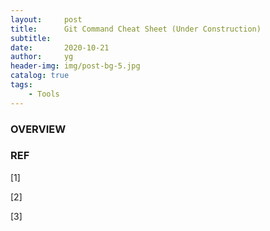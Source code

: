 ```yaml
---
layout:     post
title:      Git Command Cheat Sheet (Under Construction)
subtitle:   
date:       2020-10-21
author:     yg
header-img: img/post-bg-5.jpg
catalog: true
tags:
    - Tools
---
```



### OVERVIEW


### REF

[1] 

[2] 

[3] 
